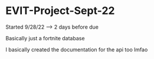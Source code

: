 # EVIT-Project-Sept-22

Started 9/28/22 --> 2 days before due

Basically just a fortnite database


I basically created the documentation for the api too lmfao
